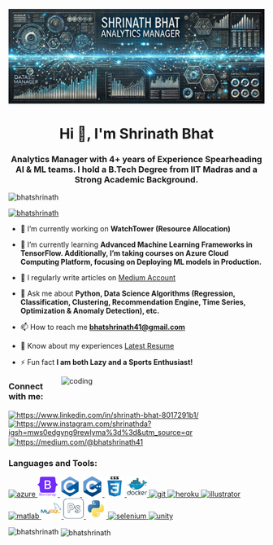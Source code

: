 ![logo](https://github.com/bhatshrinath/bhatshrinath/blob/main/Shrinath_Bhat_Analytics_Manager_Banner.jpeg)
<h1 align="center">Hi 👋, I'm Shrinath Bhat</h1>
<h3 align="center">Analytics Manager with 4+ years of Experience Spearheading Al & ML teams. I hold a B.Tech Degree from IIT Madras and a Strong Academic Background.</h3>

<p align="left"> <img src="https://komarev.com/ghpvc/?username=bhatshrinath&label=Profile%20views&color=0e75b6&style=flat" alt="bhatshrinath" /> </p>

<p align="left"> <a href="https://github.com/ryo-ma/github-profile-trophy"><img src="https://github-profile-trophy.vercel.app/?username=bhatshrinath" alt="bhatshrinath" /></a> </p>

- 🔭 I’m currently working on **WatchTower (Resource Allocation)**

- 🌱 I’m currently learning **Advanced Machine Learning Frameworks in TensorFlow. Additionally, I’m taking courses on Azure Cloud Computing Platform, focusing on Deploying ML models in Production.**

- 📝 I regularly write articles on [Medium Account](https://medium.com/@bhatshrinath41)

- 💬 Ask me about **Python, Data Science Algorithms (Regression, Classification, Clustering, Recommendation Engine, Time Series, Optimization & Anomaly Detection), etc.**

- 📫 How to reach me **bhatshrinath41@gmail.com**

- 📄 Know about my experiences [Latest Resume](https://drive.google.com/file/d/112MmjOZvtpCSn2oGbg_d2B81XuKOFlWZ/view?usp=sharing)

- ⚡ Fun fact **I am both Lazy and a Sports Enthusiast!**

<img align="right" alt="coding" width="400" src="https://user-images.githubusercontent.com/74038190/225813708-98b745f2-7d22-48cf-9150-083f1b00d6c9.gif">

<h3 align="left">Connect with me:</h3>
<p align="left">
<a href="https://linkedin.com/in/shrinath-bhat-8017291b1/" target="blank"><img align="center" src="https://raw.githubusercontent.com/rahuldkjain/github-profile-readme-generator/master/src/images/icons/Social/linked-in-alt.svg" alt="https://www.linkedin.com/in/shrinath-bhat-8017291b1/" height="30" width="40" /></a>
<a href="https://instagram.com/shrinathda?igsh=mws0edgyng9rewlyma%3d%3d&utm_source=qr" target="blank"><img align="center" src="https://raw.githubusercontent.com/rahuldkjain/github-profile-readme-generator/master/src/images/icons/Social/instagram.svg" alt="https://www.instagram.com/shrinathda?igsh=mws0edgyng9rewlyma%3d%3d&utm_source=qr" height="30" width="40" /></a>
<a href="https://medium.com/@bhatshrinath41" target="blank"><img align="center" src="https://raw.githubusercontent.com/rahuldkjain/github-profile-readme-generator/master/src/images/icons/Social/medium.svg" alt="https://medium.com/@bhatshrinath41" height="30" width="40" /></a>
</p>

<h3 align="left">Languages and Tools:</h3>
<p align="left"> <a href="https://azure.microsoft.com/en-in/" target="_blank" rel="noreferrer"> <img src="https://www.vectorlogo.zone/logos/microsoft_azure/microsoft_azure-icon.svg" alt="azure" width="40" height="40"/> </a> <a href="https://getbootstrap.com" target="_blank" rel="noreferrer"> <img src="https://raw.githubusercontent.com/devicons/devicon/master/icons/bootstrap/bootstrap-plain-wordmark.svg" alt="bootstrap" width="40" height="40"/> </a> <a href="https://www.cprogramming.com/" target="_blank" rel="noreferrer"> <img src="https://raw.githubusercontent.com/devicons/devicon/master/icons/c/c-original.svg" alt="c" width="40" height="40"/> </a> <a href="https://www.w3schools.com/cpp/" target="_blank" rel="noreferrer"> <img src="https://raw.githubusercontent.com/devicons/devicon/master/icons/cplusplus/cplusplus-original.svg" alt="cplusplus" width="40" height="40"/> </a> <a href="https://www.w3schools.com/css/" target="_blank" rel="noreferrer"> <img src="https://raw.githubusercontent.com/devicons/devicon/master/icons/css3/css3-original-wordmark.svg" alt="css3" width="40" height="40"/> </a> <a href="https://www.docker.com/" target="_blank" rel="noreferrer"> <img src="https://raw.githubusercontent.com/devicons/devicon/master/icons/docker/docker-original-wordmark.svg" alt="docker" width="40" height="40"/> </a> <a href="https://git-scm.com/" target="_blank" rel="noreferrer"> <img src="https://www.vectorlogo.zone/logos/git-scm/git-scm-icon.svg" alt="git" width="40" height="40"/> </a> <a href="https://heroku.com" target="_blank" rel="noreferrer"> <img src="https://www.vectorlogo.zone/logos/heroku/heroku-icon.svg" alt="heroku" width="40" height="40"/> </a> <a href="https://www.adobe.com/in/products/illustrator.html" target="_blank" rel="noreferrer"> <img src="https://www.vectorlogo.zone/logos/adobe_illustrator/adobe_illustrator-icon.svg" alt="illustrator" width="40" height="40"/> </a> <a href="https://www.mathworks.com/" target="_blank" rel="noreferrer"> <img src="https://upload.wikimedia.org/wikipedia/commons/2/21/Matlab_Logo.png" alt="matlab" width="40" height="40"/> </a> <a href="https://www.mysql.com/" target="_blank" rel="noreferrer"> <img src="https://raw.githubusercontent.com/devicons/devicon/master/icons/mysql/mysql-original-wordmark.svg" alt="mysql" width="40" height="40"/> </a> <a href="https://www.photoshop.com/en" target="_blank" rel="noreferrer"> <img src="https://raw.githubusercontent.com/devicons/devicon/master/icons/photoshop/photoshop-line.svg" alt="photoshop" width="40" height="40"/> </a> <a href="https://www.python.org" target="_blank" rel="noreferrer"> <img src="https://raw.githubusercontent.com/devicons/devicon/master/icons/python/python-original.svg" alt="python" width="40" height="40"/> </a> <a href="https://www.selenium.dev" target="_blank" rel="noreferrer"> <img src="https://raw.githubusercontent.com/detain/svg-logos/780f25886640cef088af994181646db2f6b1a3f8/svg/selenium-logo.svg" alt="selenium" width="40" height="40"/> </a> <a href="https://unity.com/" target="_blank" rel="noreferrer"> <img src="https://www.vectorlogo.zone/logos/unity3d/unity3d-icon.svg" alt="unity" width="40" height="40"/> </a> </p>

<p><img align="left" src="https://github-readme-stats.vercel.app/api/top-langs?username=bhatshrinath&show_icons=true&locale=en&layout=compact" alt="bhatshrinath" /></p>

<p>&nbsp;<img align="center" src="https://github-readme-stats.vercel.app/api?username=bhatshrinath&show_icons=true&locale=en" alt="bhatshrinath" /></p>
